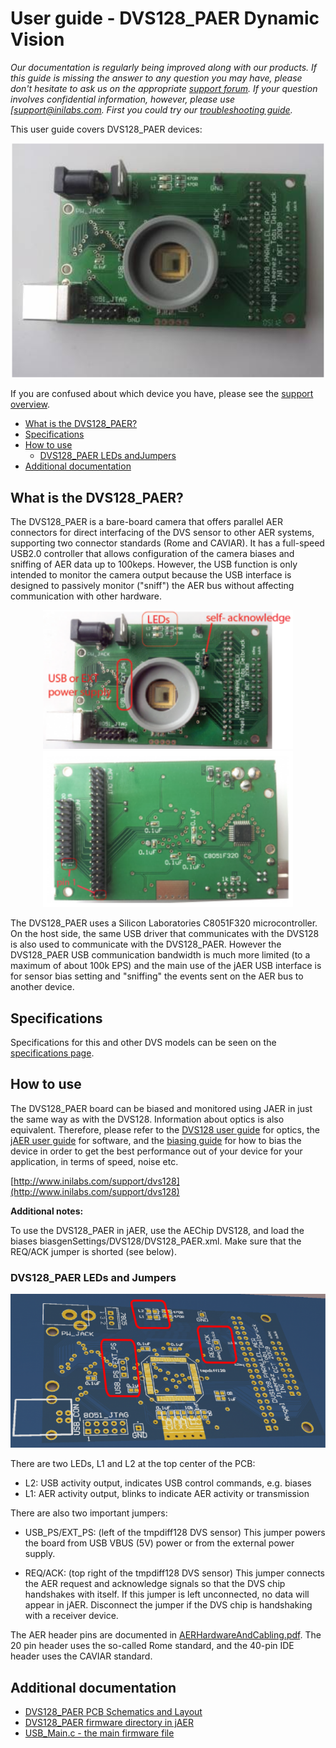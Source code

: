 # User guide - DVS128\_PAER Dynamic Vision

*Our documentation is regularly being improved along with our products.
If this guide is missing the answer to any question you may have, please
don't hesitate to ask us on the appropriate [support
forum](https://groups.google.com/d/forum/davis-users/). If
your question involves confidential information, however, please use
[support@inilabs.com. First you could try our*
*[troubleshooting
guide](https://www.inilabs.com/support/faq/).*

This user guide covers DVS128\_PAER devices:

<p align="center">
<img src="media/DVS128_PAER.png" width="500">

If you are confused about which device you have, please see the
[support overview](http://www.inilabs.com/support/overview).

- [What is the DVS128\_PAER?](#what-is-the-dvs128_paer)
- [Specifications](#specifications)
- [How to use](#how-to-use)
  - [DVS128\_PAER LEDs andJumpers](#dvs128_paer-leds-and-jumpers)
- [Additional documentation](#additional-documentation)

## What is the DVS128\_PAER?

The DVS128\_PAER is a bare-board camera that offers parallel AER
connectors for direct interfacing of the DVS sensor to other AER
systems, supporting two connector standards (Rome and CAVIAR). It has a
full-speed USB2.0 controller that allows configuration of the camera
biases and sniffing of AER data up to 100keps. However, the USB function
is only intended to monitor the camera output because the USB interface
is designed to passively monitor ("sniff") the AER bus without affecting
communication with other hardware.

<p align="center">
<img src="media/DVS128_PAER_front.png" width="400">
<img src="media/DVS128_PAER_back.png" width="400">

The DVS128\_PAER uses a Silicon Laboratories C8051F320 microcontroller.
On the host side, the same USB driver that communicates with the DVS128
is also used to communicate with the DVS128\_PAER. However the
DVS128\_PAER USB communication bandwidth is much more limited (to a
maximum of about 100k EPS) and the main use of the jAER USB interface is
for sensor bias setting and "sniffing" the events sent on the AER bus to
another device.

## Specifications

Specifications for this and other DVS models can be seen on the
[specifications page](http://www.inilabs.com/products/dvs/specifications).

## How to use

The DVS128\_PAER board can be biased and monitored using JAER in just
the same way as with the DVS128. Information about optics is also
equivalent. Therefore, please refer to the [DVS128 user
guide](http://www.inilabs.com/support/dvs128) for optics,
the [jAER user guide](http://www.inilabs.com/support/jaer)
for software, and the [biasing
guide](http://www.inilabs.com/support/biasing) for how to
bias the device in order to get the best performance out of your device
for your application, in terms of speed, noise etc.

[http://www.inilabs.com/support/dvs128](http://www.inilabs.com/support/dvs128)

**Additional notes:**

To use the DVS128\_PAER in jAER, use the AEChip DVS128, and load the
biases biasgenSettings/DVS128/DVS128\_PAER.xml. Make sure that the
REQ/ACK jumper is shorted (see below).

### DVS128\_PAER LEDs and Jumpers

<p align="center">
<img src="media/DVS128_PAER_conn.png" width="700">

There are two LEDs, L1 and L2 at the top center of the PCB:

-   L2: USB activity output, indicates USB control commands, e.g. biases
-   L1: AER activity output, blinks to indicate AER activity or transmission

There are also two important jumpers:

-   USB\_PS/EXT\_PS: (left of the tmpdiff128 DVS sensor) This jumper
    powers the board from USB VBUS (5V) power or from the external
    power supply.

-   REQ/ACK: (top right of the tmpdiff128 DVS sensor) This jumper
    connects the AER request and acknowledge signals so that the DVS
    chip handshakes with itself. If this jumper is left unconnected,
    no data will appear in jAER. Disconnect the jumper if the DVS chip
    is handshaking with a receiver device.

The AER header pins are documented in
[AERHardwareAndCabling.pdf](https://svn.code.sf.net/p/jaer/code/docs/AERHardwareAndCabling.pdf).
The 20 pin header uses the so-called Rome standard, and the 40-pin IDE
header uses the CAVIAR standard.

## Additional documentation

-   [DVS128\_PAER PCB Schematics and Layout](https://svn.code.sf.net/p/jaer/code/docs/DVS128_PAER_PCB_2009.pdf)
-   [DVS128\_PAER firmware directory in jAER](https://svn.code.sf.net/p/jaer/code/devices/firmware/SiLabsC8051F320/DVS128_PAER_2009/)
-   [USB\_Main.c - the main firmware file](https://svn.code.sf.net/p/jaer/code/devices/firmware/SiLabsC8051F320/DVS128_PAER_2009/USB_Main.c)
